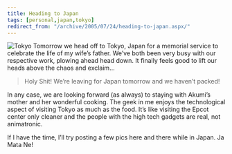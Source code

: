 ```yaml
---
title: Heading to Japan
tags: [personal,japan,tokyo]
redirect_from: "/archive/2005/07/24/heading-to-japan.aspx/"
---
```


![Tokyo](https://haacked.com/images/TokyoAtNight.jpg) Tomorrow we head
off to Tokyo, Japan for a memorial service to celebrate the life of my
wife’s father. We’ve both been very busy with our respective work,
plowing ahead head down. It finally feels good to lift our heads above
the chaos and exclaim...

> Holy Shit! We’re leaving for Japan tomorrow and we haven’t packed!

In any case, we are looking forward (as always) to staying with Akumi’s
mother and her wonderful cooking. The geek in me enjoys the
technological aspect of visiting Tokyo as much as the food. It’s like
visiting the Epcot center only cleaner and the people with the high tech
gadgets are real, not animatronic.

If I have the time, I’ll try posting a few pics here and there while in
Japan. Ja Mata Ne!

